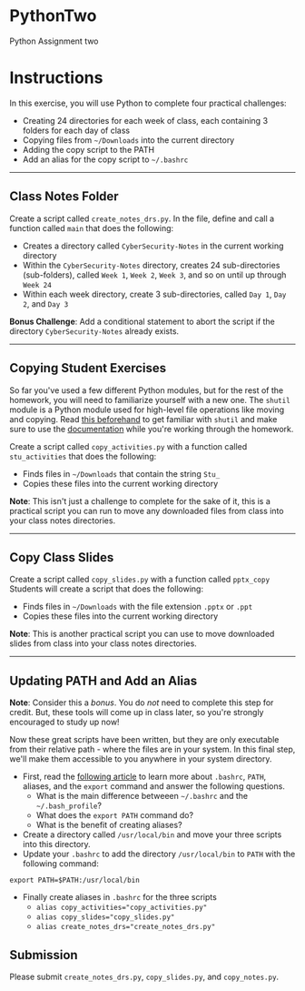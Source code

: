 # PythonTwo
Python Assignment two
# Instructions

In this exercise, you will use Python to complete four practical challenges:
* Creating 24 directories for each week of class, each containing 3 folders for each day of class
* Copying files from `~/Downloads` into the current directory
* Adding the copy script to the PATH
* Add an alias for the copy script to `~/.bashrc`

---

## Class Notes Folder

Create a script called `create_notes_drs.py`. In the file, define and call a function called `main` that does the following:

* Creates a directory called `CyberSecurity-Notes` in the current working directory
* Within the `CyberSecurity-Notes` directory, creates 24 sub-directories (sub-folders), called `Week 1`, `Week 2`, `Week 3`, and so on until up through `Week 24`
* Within each week directory, create 3 sub-directories, called `Day 1`, `Day 2`, and `Day 3`

**Bonus Challenge**: Add a conditional statement to abort the script if the directory `CyberSecurity-Notes` already exists.

---

## Copying Student Exercises

So far you've used a few different Python modules, but for the rest of the homework, you will need to familiarize yourself with a new one. The `shutil` module is a Python module used for high-level file operations like moving and copying. Read [this beforehand](https://www.journaldev.com/20536/python-shutil-module) to get familiar with `shutil` and make sure to use the [documentation](https://docs.python.org/3.5/library/shutil.html#module-shutil) while you're working through the homework. 

Create a script called `copy_activities.py` with a function called `stu_activities` that does the following:

* Finds files in `~/Downloads` that contain the string `Stu_`
* Copies these files into the current working directory

**Note**: This isn't just a challenge to complete for the sake of it, this is a practical script you can run to move any downloaded files from class into your class notes directories.

---

## Copy Class Slides

Create a script called `copy_slides.py` with a function called `pptx_copy`
Students will create a script that does the following:

* Finds files in `~/Downloads` with the file extension `.pptx` or `.ppt`
* Copies these files into the current working directory

**Note**: This is another practical script you can use to move downloaded slides from class into your class notes directories.

---

## Updating PATH and Add an Alias

**Note**: Consider this a _bonus_. You do _not_ need to complete this step for credit. But, these tools will come up in class later, so you're strongly encouraged to study up now!

Now these great scripts have been written, but they are only executable from their relative path - where the files are in your system. In this final step, we'll make them accessible to you anywhere in your system directory.

* First, read the [following article](http://linuxcommand.org/lc3_wss0020.php) to learn more about `.bashrc`, `PATH`, aliases, and the `export` command and answer the following questions.
    * What is the main difference betweeen `~/.bashrc` and the `~/.bash_profile`?
    * What does the `export PATH` command do?
    * What is the benefit of creating aliases?
* Create a directory called `/usr/local/bin` and move your three scripts into this directory.
* Update your `.bashrc` to add the directory `/usr/local/bin` to `PATH` with the following command:

```
export PATH=$PATH:/usr/local/bin
```

* Finally create aliases in `.bashrc` for the three scripts
    * `alias copy_activities="copy_activities.py"`
    * `alias copy_slides="copy_slides.py"`
    * `alias create_notes_drs="create_notes_drs.py"`

## Submission
Please submit `create_notes_drs.py`, `copy_slides.py`, and `copy_notes.py`.
